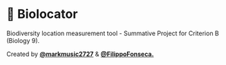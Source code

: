 # 🦑 Biolocator

Biodiversity location measurement tool - Summative Project for Criterion B (Biology 9).

Created by [**@markmusic2727**](https://www.twitter.com/markmusic2727) & [**@FilippoFonseca.**](https://https://www.twitter.com/FilippoFonseca)